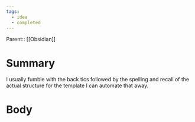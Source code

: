 ```yaml
---
tags:
  - idea
  - completed
---
```

Parent:: [[Obsidian]]
# Summary 
I usually fumble with the back tics followed by the spelling and recall of the actual structure for the template I can automate that away.
# Body

